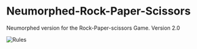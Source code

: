 # Neumorphed-Rock-Paper-Scissors
Neumorphed version for the Rock-Paper-scissors Game. Version 2.0

![Rules](https://raw.githubusercontent.com/Subhrajit91939/Neumorphed-Rock-Paper-Scissors/master/Rules.png)
